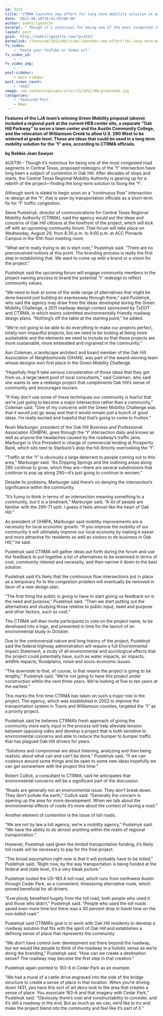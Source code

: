 ```yaml
---
id: 3223
title: 'CTRMA launches new effort for long term mobility solution at &#8216;Y&#8217;'
date: '2012-08-10T10:41:02+00:00'
author: oakhillgazette
excerpt: " Though it’s notorious for being one of the most congested road segments in Central Texas, proposed redesigns of the ‘Y’ intersection have long been a subject of contention in Oak Hill. After decades of stops and starts, the Central Texas Regional Mobility Authority is gearing up for a rebirth of the project—finding the long-term solution to fixing the ‘Y’.\n   Although work is slated to begin..."
layout: post
guid: 'http://oakhillgazette.com/?p=3223'
permalink: /featured/2012/08/ctrma-launches-new-effort-for-long-term-mobility-solution-at-the-y/
fv_video:
    - 'Paste your YouTube or Vimeo url'
fv_video_id:
    - ''
fv_video_img:
    - ''
post-sidebar:
    - main-sidebar
post_views_count:
    - '4562'
image: /wp-content/uploads/sites/15/2012/08/greenYweb.jpg
categories:
    - 'Featured Post'
    - News
---
```


 **Features of the LJA team’s winning Green Mobility proposal (above) included a regional park at the current HEB center site, a separate “Oak Hill Parkway” to serve a town center and the Austin Community College, and the relocation of Williamson Creek to allow U.S. 290 West to be widened at grade level. These are ideas that could be used in a long term mobility solution for the ‘Y’ area, according to CTRMA officials.**

**by Bobbie Jean Sawyer**

AUSTIN – Though it’s notorious for being one of the most congested road segments in Central Texas, proposed redesigns of the ‘Y’ intersection have long been a subject of contention in Oak Hill. After decades of stops and starts, the Central Texas Regional Mobility Authority is gearing up for a rebirth of the project—finding the long-term solution to fixing the ‘Y’.

Although work is slated to begin soon on a “continuous flow” intersection re-design at the ‘Y’, that is seen by transportation officials as a short-term fix for ‘Y’ traffic congestion.

Steve Pustelnyk, director of communications for Central Texas Regional Mobility Authority (CTRMA), said the agency would put the ideas and concerns of Oak Hill citizens at the forefront of the project, which will kick off with an upcoming community forum. That forum will take place on Wednesday, August 29, from 6:30 p.m. to 9:00 p.m. at ACC Pinnacle Campus in the 10th floor meeting room.

“What we’re really trying to do is start over,” Pustelnyk said. “There are no preconceived notions at this point. The branding process is really the first step in establishing that. We want to come up with a brand or a vision for the project.”

Pustelnyk said the upcoming forum will engage community members in the project-naming process to brand the potential ‘Y’ redesign to reflect community values.

“We need to look at some of the wide range of alternatives that might be done beyond just building an expressway through there,” said Pustelnyk, who said the agency may draw from the ideas developed during the Green Mobility Challenge, a 2011 roadway design contest sponsored by TxDOT and CTRMA, in which teams submitted environmentally friendly roadway design plans. “Nothing’s off the table at the starting point,” he added.

“We’re not going to be able to do everything to make our projects perfect, totally non-impactful projects, but we need to be looking at being more sustainable and the elements we need to include so that these projects are more sustainable, more embedded and ingrained in the community.”

Aan Coleman, a landscape architect and board member of the Oak Hill Association of Neighborhoods (OHAN), was part of the award-winning team whose designs won first place in the Green Mobility Challenge.

“Hopefully they’ll take serious consideration of those ideas that they got from us, a large talent pool of local consultants,” said Coleman, who said she wants to see a redesign project that compliments Oak Hill’s sense of community and encourages tourism.

“If they don’t use some of these techniques our community is fearful that we’re just going to become a major intersection rather than a community,” Coleman said. “One of my concerns with the Green Mobility Challenge was that it would just go away and that it would remain just a bunch of good ideas. I’m really excited and hopeful that that’s going to come to fruition.”

Noah Marburger, president of the Oak Hill Business and Professional Association (OHBPA), goes through the ‘Y’ intersection daily and knows as well as anyone the headaches caused by the roadway’s traffic jams. Marburger is Vice President in charge of commercial lending at Prosperity Bank, which sits next to Starbuck’s atop the hill directly overlooking the ‘Y’.

“Traffic at the ‘Y’ is obviously a large deterrent to people coming out to this area,” Marburger said. “As Dripping Springs and the outlining areas along 290 continue to grow, which they are—there are several subdivisions that continue to pop up along 290—it’s just going to continue to worsen.”

Despite its problems, Marburger said there’s no denying the intersection’s significance within the community.

“It’s funny to think in terms of an intersection meaning something to a community, but it is a landmark,” Marburger said. “A lot of people are familiar with the 290-71 split. I guess it feels almost like the heart of Oak Hill.”

As president of OHBPA, Marburger said mobility improvements are a necessity for local economic growth. “If you improve the mobility of our community it will ultimately improve our local economy by making it easier and more attractive for residents as well as visitors to do business in Oak Hill,” he said.

Pustelnyk said CTRMA will gather ideas put forth during the forum and use the feedback to put together a list of alternatives to be examined in terms of cost, community interest and necessity, and then narrow it down to the best solution.

Pustelnyk said it’s likely that the continuous flow intersections put in place as a temporary fix to the congestion problem will eventually be removed in favor of a new design plan.

“The first thing the public is going to have to start giving us feedback on is the need and purpose,” Pustelnyk said. “Then we start putting out the alternatives and studying those relative to public input, need and purpose and other factors, such as cost.”

The CTRMA will then invite participants to vote on the project name, to be developed into a logo, and presented in time for the launch of an environmental study in October.

Due to the controversial nature and long history of the project, Pustelnyk said the federal highway administration will require a full Environmental Impact Statement, a study of all environmental and sociological effects that the project could potentially have, such as water impacts, air impacts, wildlife impacts, floodplains, noise and socio-economic issues.

“The downside to that, of course, is that means the project is going to be lengthy,” Pustelnyk said. “We’re not going to have this project under construction within the next three years. We’re looking at five to ten years at the earliest.”

This marks the first time CTRMA has taken on such a major role in the project. The agency, which was established in 2002 to improve the transportation system in Travis and Williamson counties, targeted the ‘Y’ as a priority project.

Pustelnyk said he believes CTRMA’s fresh approach of giving the community more early input in the process will help alleviate tension between opposing sides and develop a project that is both sensitive to environmental concerns and able to reduce the bumper to bumper traffic that has plagued Oak Hill drivers for years.

“Solutions and compromise are about listening, analyzing and then being realistic about what can and can’t be done,” Pustelnyk said. “If we can coalesce around some things and be open to some new ideas hopefully we can get somewhere with the project this time.”

Robert Cullick, a consultant to CTRMA, said he anticipates that environmental concerns will be a significant part of the discussion.

“Roads are generally not an environmental issue. They don’t break down. They don’t pollute the earth,” Cullick said. “Generally the concern is opening up the area for more development. When we talk about the environmental effects of roads it’s more about the context of having a road.”

Another element of contention is the issue of toll roads.

“We are not by law a toll agency, we’re a mobility agency,” Pustelnyk said. “We have the ability to do almost anything within the realm of regional transportation.”

However, Pustelnyk said given the limited transportation funding, it’s likely toll roads will be necessary to pay for the final project.

“The broad assumption right now is that it will probably have to be tolled,” Pustelnyk said. “Right now, by the way transportation is being funded at the federal and state level, it’s a very bleak picture.”

Pustelnyk touted the US-183 A toll road, which runs from northwest Austin through Cedar Park, as a convenient, timesaving alternative route, which proved beneficial for all drivers.

“Everybody benefited hugely from the toll road, both people who used it and those who didn’t,” Pustelnyk said. “People who used the toll roads saved even more time but there was a 30 percent drop in travel time on the non-tolled road.”

Pustelnyk said CTRMA’s goal is to work with Oak Hill residents to develop a roadway solution that fits with the spirit of Oak Hill and establishes a defining sense of place that represents the community.

“We don’t have control over development out there beyond the roadway, but we would like people to think of the roadway in a holistic sense as we’re doing the branding,” Pustelnyk said. “How can we create a destination sense? The roadway may become the first step in that creation.”

Pustelnyk again pointed to 183-A in Cedar Park as an example.

“We had a mural of a cattle drive engraved into the side of the bridge structure to create a sense of place in that location. When you’re driving down 1431, you have this sort of art deco look to the area that creates a sense of place. You associate 183-A and that imagery with Cedar Park,” Pustelnyk said. “Obviously there’s cost and constructability to consider, and it’s still a roadway in the end. But as much as we can, we’d like to try and make the project blend into the community and feel like it’s part of it.”